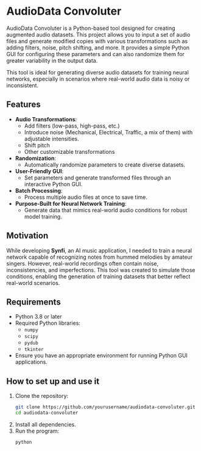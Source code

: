 # AudioData Convoluter

AudioData Convoluter is a Python-based tool designed for creating augmented audio datasets. This project allows you to input a set of audio files and generate modified copies with various transformations such as adding filters, noise, pitch shifting, and more. It provides a simple Python GUI for configuring these parameters and can also randomize them for greater variability in the output data.

This tool is ideal for generating diverse audio datasets for training neural networks, especially in scenarios where real-world audio data is noisy or inconsistent.

## Features

- **Audio Transformations**:
  - Add filters (low-pass, high-pass, etc.)
  - Introduce noise (Mechanical, Electrical, Traffic, a mix of them) with adjustable intensities.
  - Shift pitch
  - Other customizable transformations
- **Randomization**:
  - Automatically randomize parameters to create diverse datasets.
- **User-Friendly GUI**:
  - Set parameters and generate transformed files through an interactive Python GUI.
- **Batch Processing**:
  - Process multiple audio files at once to save time.
- **Purpose-Built for Neural Network Training**:
  - Generate data that mimics real-world audio conditions for robust model training.

## Motivation

While developing **Synfi**, an AI music application, I needed to train a neural network capable of recognizing notes from hummed melodies by amateur singers. However, real-world recordings often contain noise, inconsistencies, and imperfections. This tool was created to simulate those conditions, enabling the generation of training datasets that better reflect real-world scenarios.

## Requirements

- Python 3.8 or later
- Required Python libraries:
  - `numpy`
  - `scipy`
  - `pydub`
  - `tkinter`
- Ensure you have an appropriate environment for running Python GUI applications.

## How to set up and use it

1. Clone the repository:
   ```bash
   git clone https://github.com/yourusername/audiodata-convoluter.git
   cd audiodata-convoluter
2. Install all dependencies.
3. Run the program:
   ```bash
   python 


